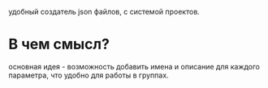 удобный создатель json файлов, с системой проектов.

# В чем смысл?
основная идея - возможность добавить имена и описание для каждого параметра, что удобно для работы в группах.
